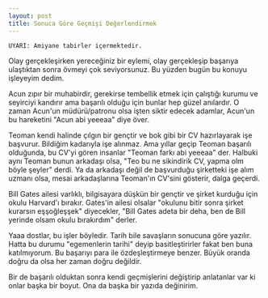 ```yaml
---
layout: post
title: Sonuca Göre Geçmişi Değerlendirmek
---
```


`UYARI: Amiyane tabirler içermektedir.`

Olay gerçekleşirken yereceğiniz bir eylemi, olay gerçekleşip başarıya ulaştıktan sonra övmeyi çok seviyorsunuz. Bu yüzden bugün bu konuyu işleyeyim dedim.

Acun zıpır bir muhabirdir, gerekirse tembellik etmek için çalıştığı kurumu ve seyirciyi kandırır ama başarılı olduğu için bunlar hep güzel anılardır. O zaman Acun'un müdürü/patronu olsa işten siktir edecek adamlar, Acun'un bu hareketini "Acun abi yeeeaa" diye över.

Teoman kendi halinde çılgın bir gençtir ve bok gibi bir CV hazırlayarak işe başvurur. Bildiğim kadarıyla işe alınmaz. Ama yıllar geçip Teoman başarılı olduğunda, bu CV'yi gören insanlar "Teoman farkı abi yeeeaa" der. Halbuki aynı Teoman bunun arkadaşı olsa, "Teo bu ne sikindirik CV, yapma olm böyle şeyler" derdi. Ya da arkadaşı değil de başvurduğu şirketteki işe alım uzmanı olsa, mesai arkadaşlarına Teoman'ın CV'sini gösterir, dalga geçerdi.

Bill Gates ailesi varlıklı, bilgisayara düşkün bir gençtir ve şirket kurduğu için okulu Harvard'ı bırakır. Gates'in ailesi olsalar "okulunu bitir sonra şirket kurarsın eşşoğleşşek" diyecekler, "Bill Gates adeta bir deha, ben de Bill yerinde olsam okulu bırakırdım" derler.

Yaaa dostlar, bu işler böyledir. Tarih bile savaşların sonucuna göre yazılır. Hatta bu durumu "egemenlerin tarihi" deyip basitleştirirler fakat ben buna katılmıyorum. Bu başarıyı para ile özdeşleştirmeye benzer. Büyük oranda doğru da olsa her zaman doğru değildir.

Bir de başarılı olduktan sonra kendi geçmişlerini değiştirip anlatanlar var ki onlar başka bir boyut. Ona da başka bir yazıda değinirim.